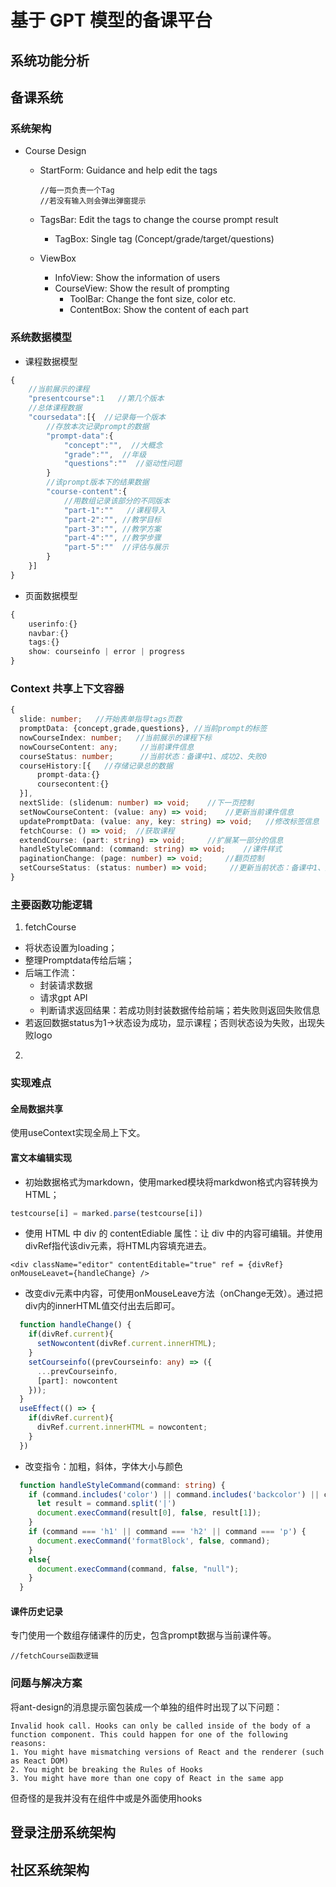 # 基于 GPT 模型的备课平台

## 系统功能分析

## 备课系统

### 系统架构

- Course Design
  - StartForm: Guidance and help edit the tags
    ```tsx
    //每一页负责一个Tag
    //若没有输入则会弹出弹窗提示
    ```
  - TagsBar: Edit the tags to change the course prompt result
    
    - TagBox: Single tag (Concept/grade/target/questions)
    
  - ViewBox
    - InfoView: Show the information of users
    - CourseView: Show the result of prompting
      - ToolBar: Change the font size, color etc.
      - ContentBox: Show the content of each part

### 系统数据模型
- 课程数据模型
```ts
{
    //当前展示的课程
    "presentcourse":1   //第几个版本
    //总体课程数据
    "coursedata":[{  //记录每一个版本
        //存放本次记录prompt的数据
        "prompt-data":{
            "concept":"",  //大概念
            "grade":"",  //年级
            "questions":""  //驱动性问题
        }
        //该prompt版本下的结果数据
        "course-content":{
            //用数组记录该部分的不同版本
            "part-1":""   //课程导入
            "part-2":"", //教学目标
            "part-3":"", //教学方案
            "part-4":"", //教学步骤
            "part-5":""  //评估与展示
        }
    }]
}
```

- 页面数据模型
```ts
{
    userinfo:{}
    navbar:{}
    tags:{}
    show: courseinfo | error | progress
}
```

### Context 共享上下文容器
```ts
{
  slide: number;   //开始表单指导tags页数
  promptData: {concept,grade,questions}, //当前prompt的标签
  nowCourseIndex: number;	//当前展示的课程下标
  nowCourseContent: any;	 //当前课件信息 	
  courseStatus: number;		 //当前状态：备课中1、成功2、失败0
  courseHistory:[{   //存储记录总的数据
      prompt-data:{}
      coursecontent:{}         
  }],   
  nextSlide: (slidenum: number) => void;	//下一页控制
  setNowCourseContent: (value: any) => void;	//更新当前课件信息
  updatePromptData: (value: any, key: string) => void;	 //修改标签信息
  fetchCourse: () => void;	//获取课程  
  extendCourse: (part: string) => void;		//扩展某一部分的信息
  handleStyleCommand: (command: string) => void;	//课件样式
  paginationChange: (page: number) => void;		//翻页控制
  setCourseStatus: (status: number) => void;	 //更新当前状态：备课中1、成功2、失败0
}
```
### 主要函数功能逻辑
1. fetchCourse
  - 将状态设置为loading；
  - 整理Promptdata传给后端；
  - 后端工作流：
    - 封装请求数据
    - 请求gpt API
    - 判断请求返回结果：若成功则封装数据传给前端；若失败则返回失败信息
  - 若返回数据status为1->状态设为成功，显示课程；否则状态设为失败，出现失败logo

2. 
### 实现难点

#### 全局数据共享

使用useContext实现全局上下文。

#### 富文本编辑实现

- 初始数据格式为markdown，使用marked模块将markdwon格式内容转换为HTML；
```ts
testcourse[i] = marked.parse(testcourse[i])
```
- 使用 HTML 中 div 的 contentEdiable 属性：让 div 中的内容可编辑。并使用divRef指代该div元素，将HTML内容填充进去。
```react
<div className="editor" contentEditable="true" ref = {divRef} onMouseLeavet={handleChange} />
```
- 改变div元素中内容，可使用onMouseLeave方法（onChange无效）。通过把div内的innerHTML值交付出去后即可。
```ts
  function handleChange() {
    if(divRef.current){
      setNowcontent(divRef.current.innerHTML);
    }
    setCourseinfo((prevCourseinfo: any) => ({
      ...prevCourseinfo,
      [part]: nowcontent
    }));
  }
  useEffect(() => {
    if(divRef.current){
      divRef.current.innerHTML = nowcontent;
    }
  })
```
- 改变指令：加粗，斜体，字体大小与颜色
```ts
  function handleStyleCommand(command: string) {
    if (command.includes('color') || command.includes('backcolor') || command.includes('forecolor')) {
      let result = command.split('|')
      document.execCommand(result[0], false, result[1]);
    }
    if (command === 'h1' || command === 'h2' || command === 'p') {
      document.execCommand('formatBlock', false, command);
    }
    else{
      document.execCommand(command, false, "null");
    }
  }
```


#### 课件历史记录

专门使用一个数组存储课件的历史，包含prompt数据与当前课件等。

```tsx
//fetchCourse函数逻辑
```



### 问题与解决方案

将ant-design的消息提示窗包装成一个单独的组件时出现了以下问题：

```
Invalid hook call. Hooks can only be called inside of the body of a function component. This could happen for one of the following reasons: 
1. You might have mismatching versions of React and the renderer (such as React DOM) 
2. You might be breaking the Rules of Hooks 
3. You might have more than one copy of React in the same app
```

但奇怪的是我并没有在组件中或是外面使用hooks



## 登录注册系统架构

## 社区系统架构
